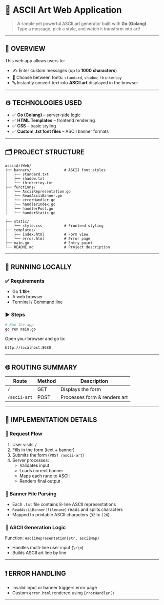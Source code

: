 # 🎨 ASCII Art Web Application

> A simple yet powerful ASCII art generator built with **Go (Golang)**.  
> Type a message, pick a style, and watch it transform into art!

---

## 📝 OVERVIEW

This web app allows users to:

- ✍️ Enter custom messages (up to **1000 characters**)
- 🧾 Choose between fonts: `standard`, `shadow`, `thinkertoy`
- 🔤 Instantly convert text into **ASCII art** displayed in the browser

---

## ⚙️ TECHNOLOGIES USED

- ✅ **Go (Golang)** – server-side logic
- ✅ **HTML Templates** – frontend rendering
- ✅ **CSS** – basic styling
- ✅ **Custom .txt font files** – ASCII banner formats

---

## 🗂️ PROJECT STRUCTURE

```
asciiArtWeb/
├── banners/               # ASCII font styles
│   ├── standard.txt
│   ├── shadow.txt
│   └── thinkertoy.txt
├── functions/
│   └── AsciiRepresentation.go
│   └── ReadAsciiBanner.go
│   └── errorHandler.go   
│   └── handlerIndex.go  
│   └── handlerPost.go
│   └── handerStatic.go    
     
├── static/
│   └── style.css          # Frontend styling
├── templates/
│   ├── index.html         # Form view
│   └── error.html         # Error page
├── main.go                # Entry point
└── README.md              # Project description
```

---

## 🚀 RUNNING LOCALLY

### ✅ Requirements

- Go **1.18+**
- A web browser
- Terminal / Command line

### ▶️ Steps

```bash
# Run the app
go run main.go
```

Open your browser and go to:

```
http://localhost:8080
```

---

## 🌐 ROUTING SUMMARY

| Route           | Method | Description                    |
|----------------|--------|--------------------------------|
| `/`             | GET    | Displays the form              |
| `/ascii-art`    | POST   | Processes form & renders art   |

---

## 🧠 IMPLEMENTATION DETAILS

### 🔁 Request Flow

1. User visits `/`
2. Fills in the form (text + banner)
3. Submits the form (`POST /ascii-art`)
4. Server processes:
   - Validates input
   - Loads correct banner
   - Maps each rune to ASCII
   - Renders final output

### 🧾 Banner File Parsing

- Each `.txt` file contains 8-line ASCII representations
- `ReadAsciiBanner(filename)` reads and splits characters
- Mapped to printable ASCII characters (`32` to `126`)

### 🔡 ASCII Generation Logic

Function: `AsciiRepresentation(str, asciiMap)`

- Handles multi-line user input (`\r\n`)
- Builds ASCII art line by line

---

## ❗ ERROR HANDLING

- Invalid input or banner triggers error page
- Custom `error.html` rendered using `ErrorHandler()`

---